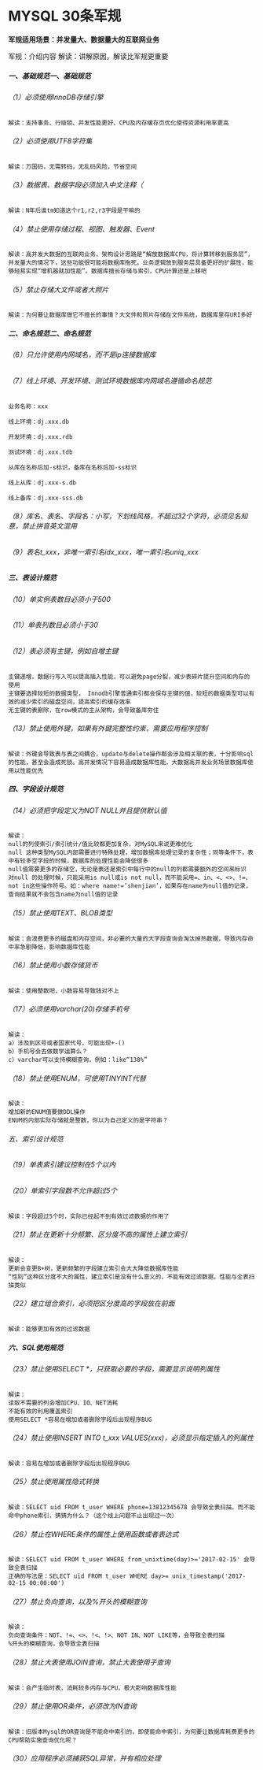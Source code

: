 # MYSQL 30条军规
**军规适用场景：并发量大、数据量大的互联网业务**

军规：介绍内容
解读：讲解原因，解读比军规更重要

##### 一、基础规范一、基础规范

###### （1）必须使用InnoDB存储引擎

	解读：支持事务、行级锁、并发性能更好、CPU及内存缓存页优化使得资源利用率更高

###### （2）必须使用UTF8字符集

	解读：万国码，无需转码，无乱码风险，节省空间

###### （3）数据表、数据字段必须加入中文注释（

	解读：N年后谁tm知道这个r1,r2,r3字段是干嘛的

###### （4）禁止使用存储过程、视图、触发器、Event

	解读：高并发大数据的互联网业务，架构设计思路是“解放数据库CPU，将计算转移到服务层”，并发量大的情况下，这些功能很可能将数据库拖死，业务逻辑放到服务层具备更好的扩展性，能够轻易实现“增机器就加性能”。数据库擅长存储与索引，CPU计算还是上移吧

###### （5）禁止存储大文件或者大照片

	解读：为何要让数据库做它不擅长的事情？大文件和照片存储在文件系统，数据库里存URI多好

##### 二、命名规范二、命名规范

###### （6）只允许使用内网域名，而不是ip连接数据库

###### （7）线上环境、开发环境、测试环境数据库内网域名遵循命名规范

	业务名称：xxx

	线上环境：dj.xxx.db

	开发环境：dj.xxx.rdb

	测试环境：dj.xxx.tdb

	从库在名称后加-s标识，备库在名称后加-ss标识

	线上从库：dj.xxx-s.db

	线上备库：dj.xxx-sss.db

###### （8）库名、表名、字段名：小写，下划线风格，不超过32个字符，必须见名知意，禁止拼音英文混用

###### （9）表名t_xxx，非唯一索引名idx_xxx，唯一索引名uniq_xxx

##### 三、表设计规范

###### （10）单实例表数目必须小于500

###### （11）单表列数目必须小于30

###### （12）表必须有主键，例如自增主键


	
	主键递增，数据行写入可以提高插入性能，可以避免page分裂，减少表碎片提升空间和内存的使用
	主键要选择较短的数据类型， Innodb引擎普通索引都会保存主键的值，较短的数据类型可以有效的减少索引的磁盘空间，提高索引的缓存效率
	无主键的表删除，在row模式的主从架构，会导致备库夯住

###### （13）禁止使用外键，如果有外键完整性约束，需要应用程序控制

	解读：外键会导致表与表之间耦合，update与delete操作都会涉及相关联的表，十分影响sql 的性能，甚至会造成死锁。高并发情况下容易造成数据库性能，大数据高并发业务场景数据库使用以性能优先

##### 四、字段设计规范

###### （14）必须把字段定义为NOT NULL并且提供默认值

	解读：
	null的列使索引/索引统计/值比较都更加复杂，对MySQL来说更难优化
	null 这种类型MySQL内部需要进行特殊处理，增加数据库处理记录的复杂性；同等条件下，表中有较多空字段的时候，数据库的处理性能会降低很多
	null值需要更多的存储空，无论是表还是索引中每行中的null的列都需要额外的空间来标识
	对null 的处理时候，只能采用is null或is not null，而不能采用=、in、<、<>、!=、not in这些操作符号。如：where name!=’shenjian’，如果存在name为null值的记录，查询结果就不会包含name为null值的记录

###### （15）禁止使用TEXT、BLOB类型

	解读：会浪费更多的磁盘和内存空间，非必要的大量的大字段查询会淘汰掉热数据，导致内存命中率急剧降低，影响数据库性能

###### （16）禁止使用小数存储货币

	解读：使用整数吧，小数容易导致钱对不上

###### （17）必须使用varchar(20)存储手机号

	解读：
	a）涉及到区号或者国家代号，可能出现+-()
	b）手机号会去做数学运算么？
	c）varchar可以支持模糊查询，例如：like“138%”

###### （18）禁止使用ENUM，可使用TINYINT代替

	解读：
	增加新的ENUM值要做DDL操作
	ENUM的内部实际存储就是整数，你以为自己定义的是字符串？

###### 五、索引设计规范

###### （19）单表索引建议控制在5个以内

###### （20）单索引字段数不允许超过5个

	解读：字段超过5个时，实际已经起不到有效过滤数据的作用了

###### （21）禁止在更新十分频繁、区分度不高的属性上建立索引

	解读：
	更新会变更B+树，更新频繁的字段建立索引会大大降低数据库性能
	“性别”这种区分度不大的属性，建立索引是没有什么意义的，不能有效过滤数据，性能与全表扫描类似

###### （22）建立组合索引，必须把区分度高的字段放在前面

	解读：能够更加有效的过滤数据

##### 六、SQL使用规范

###### （23）禁止使用SELECT *，只获取必要的字段，需要显示说明列属性

	解读：
	读取不需要的列会增加CPU、IO、NET消耗
	不能有效的利用覆盖索引
	使用SELECT *容易在增加或者删除字段后出现程序BUG

###### （24）禁止使用INSERT INTO t_xxx VALUES(xxx)，必须显示指定插入的列属性

	解读：容易在增加或者删除字段后出现程序BUG

###### （25）禁止使用属性隐式转换

	解读：SELECT uid FROM t_user WHERE phone=13812345678 会导致全表扫描，而不能命中phone索引，猜猜为什么？（这个线上问题不止出现过一次）

###### （26）禁止在WHERE条件的属性上使用函数或者表达式

	解读：SELECT uid FROM t_user WHERE from_unixtime(day)>='2017-02-15' 会导致全表扫描
	正确的写法是：SELECT uid FROM t_user WHERE day>= unix_timestamp('2017-02-15 00:00:00')

###### （27）禁止负向查询，以及%开头的模糊查询

	解读：
	负向查询条件：NOT、!=、<>、!<、!>、NOT IN、NOT LIKE等，会导致全表扫描
	%开头的模糊查询，会导致全表扫描

###### （28）禁止大表使用JOIN查询，禁止大表使用子查询

	解读：会产生临时表，消耗较多内存与CPU，极大影响数据库性能

###### （29）禁止使用OR条件，必须改为IN查询

	解读：旧版本Mysql的OR查询是不能命中索引的，即使能命中索引，为何要让数据库耗费更多的CPU帮助实施查询优化呢？

###### （30）应用程序必须捕获SQL异常，并有相应处理

